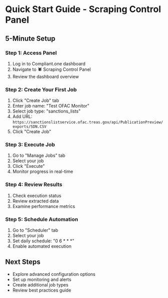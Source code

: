 # Quick Start Guide - Scraping Control Panel

## 5-Minute Setup

### Step 1: Access Panel
1. Log in to Compliant.one dashboard
2. Navigate to 🕷️ Scraping Control Panel
3. Review the dashboard overview

### Step 2: Create Your First Job
1. Click "Create Job" tab
2. Enter job name: "Test OFAC Monitor"
3. Select job type: "sanctions_lists"
4. Add URL: `https://sanctionslistservice.ofac.treas.gov/api/PublicationPreview/exports/SDN.CSV`
5. Click "Create Job"

### Step 3: Execute Job
1. Go to "Manage Jobs" tab
2. Select your job
3. Click "Execute"
4. Monitor progress in real-time

### Step 4: Review Results
1. Check execution status
2. Review extracted data
3. Examine performance metrics

### Step 5: Schedule Automation
1. Go to "Scheduler" tab
2. Select your job
3. Set daily schedule: "0 6 * * *"
4. Enable automated execution

## Next Steps
- Explore advanced configuration options
- Set up monitoring and alerts
- Create additional job types
- Review best practices guide
